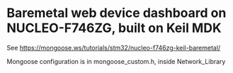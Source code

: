 # Baremetal web device dashboard on NUCLEO-F746ZG, built on Keil MDK

See https://mongoose.ws/tutorials/stm32/nucleo-f746zg-keil-baremetal/

Mongoose configuration is in mongoose_custom.h, inside Network_Library
